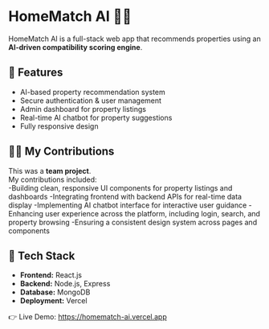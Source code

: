 # HomeMatch AI 🏡🤖

HomeMatch AI is a full-stack web app that recommends properties using an **AI-driven compatibility scoring engine**.  

## 🔑 Features
- AI-based property recommendation system
- Secure authentication & user management
- Admin dashboard for property listings
- Real-time AI chatbot for property suggestions
- Fully responsive design

## 👩‍💻 My Contributions
This was a **team project**.  
My contributions included:  
-Building clean, responsive UI components for property listings and dashboards
-Integrating frontend with backend APIs for real-time data display
-Implementing AI chatbot interface for interactive user guidance
-Enhancing user experience across the platform, including login, search, and property browsing
-Ensuring a consistent design system across pages and components

## 🚀 Tech Stack
- **Frontend:** React.js  
- **Backend:** Node.js, Express  
- **Database:** MongoDB  
- **Deployment:** Vercel  

👉 Live Demo: https://homematch-ai.vercel.app
